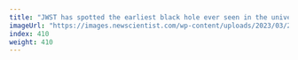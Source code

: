 ```yaml
---
title: "JWST has spotted the earliest black hole ever seen in the universe"
imageUrl: "https://images.newscientist.com/wp-content/uploads/2023/03/28153055/SEI_149526443.jpg?width=788"
index: 410
weight: 410
---
```

